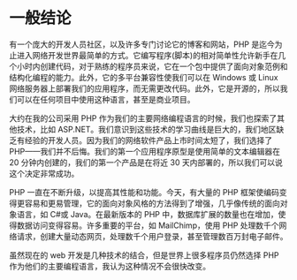 # 一般结论

有一个庞大的开发人员社区，以及许多专门讨论它的博客和网站，PHP 是迄今为止进入网络开发世界最简单的方式。它编写程序(脚本)的相对简单性允许新手在几个小时内创建代码，对于熟练的程序员来说，它在一个包中提供了面向对象范例和结构化编程的能力。此外，它的多平台兼容性使我们可以在 Windows 或 Linux 网络服务器上部署我们的应用程序，而无需更改代码。此外，它是开源的，所以我们可以在任何项目中使用这种语言，甚至是商业项目。

大约在我的公司采用 PHP 作为我们的主要网络编程语言的时候，我们也探索了其他技术，比如 ASP.NET。我们意识到这些技术的学习曲线是巨大的，我们地区缺乏有经验的开发人员。因为我们的网络软件产品上市时间太短了，我们选择了 PHP——我们并不后悔。我们的第一个应用程序原型是使用简单的文本编辑器在 20 分钟内创建的，我们的第一个产品是在将近 30 天内部署的，所以我们可以说这个决定非常成功。

PHP 一直在不断升级，以提高其性能和功能。今天，有大量的 PHP 框架使编码变得更容易和更易管理，它的面向对象风格的方法得到了增强，几乎像传统的面向对象语言，如 C#或 Java。在最新版本的 PHP 中，数据库扩展的数量也在增加，使得数据访问变得容易。许多重要的平台，如 MailChimp，使用 PHP 处理数千个网络请求，创建大量动态网页，处理数千个用户登录，甚至管理数百万封电子邮件。

虽然现在的 web 开发是几种技术的结合，但是世界上很多程序员仍然选择 PHP 作为他们的主要编程语言，我认为这种情况不会很快改变。